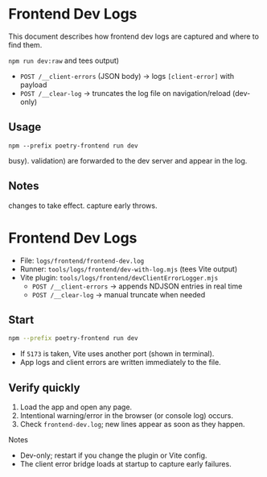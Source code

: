 # Frontend Dev Logs

This document describes how frontend dev logs are captured and where to find
them.

`npm run dev:raw` and tees output)

- `POST /__client-errors` (JSON body) → logs `[client-error]` with payload
- `POST /__clear-log` → truncates the log file on navigation/reload (dev-only)

## Usage

```
npm --prefix poetry-frontend run dev
```

busy). validation) are forwarded to the dev server and appear in the log.

## Notes

changes to take effect. capture early throws.

# Frontend Dev Logs

- File: `logs/frontend/frontend-dev.log`
- Runner: `tools/logs/frontend/dev-with-log.mjs` (tees Vite output)
- Vite plugin: `tools/logs/frontend/devClientErrorLogger.mjs`
  - `POST /__client-errors` → appends NDJSON entries in real time
  - `POST /__clear-log` → manual truncate when needed

## Start

```bash
npm --prefix poetry-frontend run dev
```

- If `5173` is taken, Vite uses another port (shown in terminal).
- App logs and client errors are written immediately to the file.

## Verify quickly

1. Load the app and open any page.
2. Intentional warning/error in the browser (or console log) occurs.
3. Check `frontend-dev.log`; new lines appear as soon as they happen.

Notes

- Dev-only; restart if you change the plugin or Vite config.
- The client error bridge loads at startup to capture early failures.
